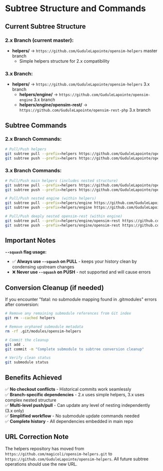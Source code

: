 # Subtree Structure and Commands

## Current Subtree Structure

### 2.x Branch (current master):
- **helpers/** → `https://github.com/GuduleLapointe/opensim-helpers` master branch
  - Simple helpers structure for 2.x compatibility

### 3.x Branch:
- **helpers/** → `https://github.com/GuduleLapointe/opensim-helpers` 3.x branch
  - **helpers/engine/** → `https://github.com/GuduleLapointe/opensim-engine` 3.x branch  
  - **helpers/engine/opensim-rest/** → `https://github.com/GuduleLapointe/opensim-rest-php` 3.x branch

## Subtree Commands

### 2.x Branch Commands:
```bash
# Pull/Push helpers
git subtree pull --prefix=helpers https://github.com/GuduleLapointe/opensim-helpers master --squash
git subtree push --prefix=helpers https://github.com/GuduleLapointe/opensim-helpers master
```

### 3.x Branch Commands:
```bash
# Pull/Push main helpers (includes nested structure)
git subtree pull --prefix=helpers https://github.com/GuduleLapointe/opensim-helpers 3.x --squash
git subtree push --prefix=helpers https://github.com/GuduleLapointe/opensim-helpers 3.x

# Pull/Push nested engine (within helpers)
git subtree pull --prefix=helpers/engine https://github.com/GuduleLapointe/opensim-engine 3.x --squash
git subtree push --prefix=helpers/engine https://github.com/GuduleLapointe/opensim-engine 3.x

# Pull/Push deeply nested opensim-rest (within engine)
git subtree pull --prefix=helpers/engine/opensim-rest https://github.com/GuduleLapointe/opensim-rest-php 3.x --squash
git subtree push --prefix=helpers/engine/opensim-rest https://github.com/GuduleLapointe/opensim-rest-php 3.x
```

## Important Notes

**`--squash` flag usage:**
- ✅ **Always use `--squash` on PULL** - keeps your history clean by condensing upstream changes
- ❌ **Never use `--squash` on PUSH** - not supported and will cause errors

## Conversion Cleanup (if needed)

If you encounter "fatal: no submodule mapping found in .gitmodules" errors after conversion:

```bash
# Remove any remaining submodule references from Git index
git rm --cached helpers

# Remove orphaned submodule metadata
rm -rf .git/modules/opensim-helpers

# Commit the cleanup
git add .
git commit -m "Complete submodule to subtree conversion cleanup"

# Verify clean status
git submodule status
```

## Benefits Achieved

✅ **No checkout conflicts** - Historical commits work seamlessly  
✅ **Branch-specific dependencies** - 2.x uses simple helpers, 3.x uses complex nested structure  
✅ **Multi-level push/pull** - Can update any level of nesting independently (3.x only)  
✅ **Simplified workflow** - No submodule update commands needed  
✅ **Complete history** - All dependencies embedded in main repo  

## URL Correction Note

The helpers repository has moved from `https://github.com/magicoli/opensim-helpers.git` to `https://github.com/GuduleLapointe/opensim-helpers`. All future subtree operations should use the new URL.
